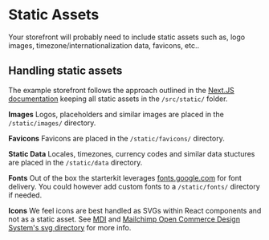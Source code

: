 # Static Assets
Your storefront will probably need to include static assets such as, logo images, timezone/internationalization data, favicons, etc..

## Handling static assets
The example storefront follows the approach outlined in the [Next.JS documentation](https://github.com/zeit/next.js/#static-file-serving-eg-images) keeping all static assets in the `/src/static/` folder.

**Images**
Logos, placeholders and similar images are placed in the `/static/images/` directory.

**Favicons**
Favicons are placed in the `/static/favicons/` directory.

**Static Data**
Locales, timezones, currency codes and similar data stuctures are placed in the `/static/data` directory.

**Fonts**
Out of the box the starterkit leverages [fonts.google.com](https://fonts.google.com/) for font delivery. You could however add custom fonts to a `/static/fonts/` directory if needed.

**Icons**
We feel icons are best handled as SVGs within React components and not as a static asset. 
See [MDI](https://github.com/TeamWertarbyte/mdi-material-ui) and [Mailchimp Open Commerce Design System's svg directory](https://github.com/mailchimp-open-commerce/component-library/tree/master/package/src/svg) for more info.
